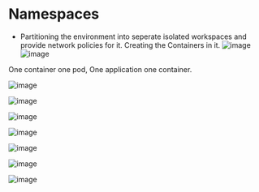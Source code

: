 # Namespaces
- Partitioning the environment into seperate isolated workspaces and provide network policies for it. Creating the Containers in it.
![image](https://github.com/user-attachments/assets/fc680c01-1fea-475f-b0d6-bb5f146937d1)
![image](https://github.com/user-attachments/assets/7d76fe38-f17e-413f-ad70-ee81c6a5411c)

One container one pod, One application one container.

![image](https://github.com/user-attachments/assets/43d10717-c041-4326-b1de-9b82a3227122)


![image](https://github.com/user-attachments/assets/376fe758-74b7-416a-8007-9d611ff479a2)


![image](https://github.com/user-attachments/assets/78378b50-ed31-4c9f-9dc4-941c2121c519)


![image](https://github.com/user-attachments/assets/f8beb9d2-5e5f-473b-98c8-71cfaf5beef0)

![image](https://github.com/user-attachments/assets/7d9288bc-541c-4af7-82eb-1d03c4dd34ae)

![image](https://github.com/user-attachments/assets/0e7a01f2-ad3d-4607-992f-098f4b5bcbb4)

![image](https://github.com/user-attachments/assets/2f61d528-3e7c-4994-98a4-27a7de71cebf)
